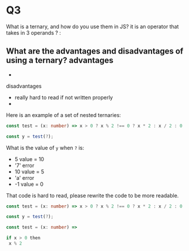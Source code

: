 # Q3

What is a ternary, and how do you use them in JS?
it is an operator that takes in 3 operands ? : 

What are the advantages and disadvantages of using a ternary?
advantages
- 
-
disadvantages
- really hard to read if not written properly
-  

Here is an example of a set of nested ternaries:
```ts
const test = (x: number) => x > 0 ? x % 2 !== 0 ? x * 2 : x / 2 : 0

const y = test(?);
``` 

What is the value of `y` when `?` is:
* 5  value = 10
* '7' error
* 10 value = 5
* 'a' error
* -1 value = 0

That code is hard to read, please rewrite the code to be more readable.
```ts
const test = (x: number) => x > 0 ? x % 2 !== 0 ? x * 2 : x / 2 : 0

const y = test(?);

const test = (x: number) => 

if x > 0 then
 x % 2 



```
